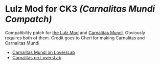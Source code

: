 # Lulz Mod for CK3 *(Carnalitas Mundi Compatch)*

Compatibility patch for [the Lulz Mod](https://git.sonck.nl/metalhead/paradox-mods/lulzmod-ck3) and [Carnalitas Mundi](https://github.com/cherisong/Cheri---Carnalitas-Mundi). Obviously requires both of them. Credit goes to Cheri for making Carnalitas and Carnalitas Mundi.

- [Carnalitas Mundi on LoversLab](https://www.loverslab.com/topic/154184-mod-carnalitas-mundi/)
- [Carnalitas on LoversLab](https://www.loverslab.com/files/file/14207-carnalitas-unified-sex-mod-framework-for-ck3/)
